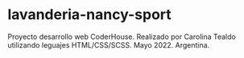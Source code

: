 # lavanderia-nancy-sport
Proyecto desarrollo web CoderHouse.
Realizado por Carolina Tealdo utilizando leguajes HTML/CSS/SCSS.
Mayo 2022. Argentina.

